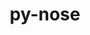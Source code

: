 ---
title: "py-nose"
layout: cache
categories: [package, develop-2025-03-23]
meta: {"compilers": ["gcc@=11.4.0"], "num_specs": 1, "num_specs_by_stack": {"hep": 1, "root": 1}, "oss": ["ubuntu22.04"], "platforms": ["linux"], "stacks": ["hep", "root"], "targets": ["x86_64_v3"], "versions": ["1.3.7"]}
spec_details: [{"compiler": "gcc@=11.4.0", "hash": "pjiqudby4gio245lirfysrxvryitm4gs", "os": "ubuntu22.04", "platform": "linux", "size": "-", "stacks": ["hep", "root"], "target": "x86_64_v3", "variants": ["build_system=python_pip"], "versions": ["1.3.7"]}]
---
